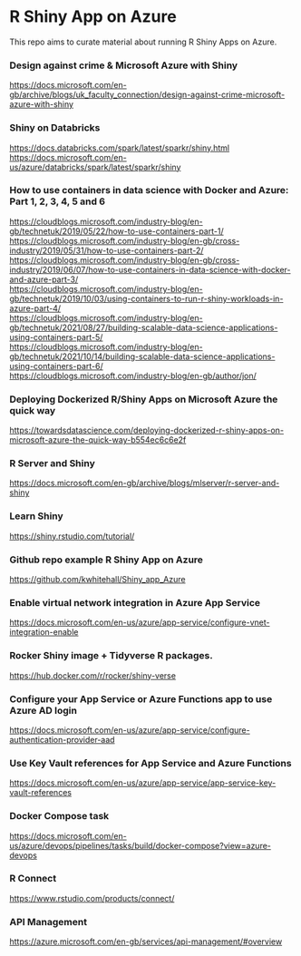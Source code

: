 # R Shiny App on Azure 
This repo aims to curate material about running R Shiny Apps on Azure.

### Design against crime & Microsoft Azure with Shiny
https://docs.microsoft.com/en-gb/archive/blogs/uk_faculty_connection/design-against-crime-microsoft-azure-with-shiny

### Shiny on Databricks
https://docs.databricks.com/spark/latest/sparkr/shiny.html
https://docs.microsoft.com/en-us/azure/databricks/spark/latest/sparkr/shiny

### How to use containers in data science with Docker and Azure: Part 1, 2, 3, 4, 5 and 6
https://cloudblogs.microsoft.com/industry-blog/en-gb/technetuk/2019/05/22/how-to-use-containers-part-1/ <BR>
https://cloudblogs.microsoft.com/industry-blog/en-gb/cross-industry/2019/05/31/how-to-use-containers-part-2/ <BR>
https://cloudblogs.microsoft.com/industry-blog/en-gb/cross-industry/2019/06/07/how-to-use-containers-in-data-science-with-docker-and-azure-part-3/ <BR>
https://cloudblogs.microsoft.com/industry-blog/en-gb/technetuk/2019/10/03/using-containers-to-run-r-shiny-workloads-in-azure-part-4/ <BR>
https://cloudblogs.microsoft.com/industry-blog/en-gb/technetuk/2021/08/27/building-scalable-data-science-applications-using-containers-part-5/ <BR>
https://cloudblogs.microsoft.com/industry-blog/en-gb/technetuk/2021/10/14/building-scalable-data-science-applications-using-containers-part-6/ <BR>
https://cloudblogs.microsoft.com/industry-blog/en-gb/author/jon/ <BR>

### Deploying Dockerized R/Shiny Apps on Microsoft Azure the quick way
https://towardsdatascience.com/deploying-dockerized-r-shiny-apps-on-microsoft-azure-the-quick-way-b554ec6c6e2f

### R Server and Shiny
https://docs.microsoft.com/en-gb/archive/blogs/mlserver/r-server-and-shiny

### Learn Shiny 
https://shiny.rstudio.com/tutorial/

### Github repo example R Shiny App on Azure
https://github.com/kwhitehall/Shiny_app_Azure

### Enable virtual network integration in Azure App Service
https://docs.microsoft.com/en-us/azure/app-service/configure-vnet-integration-enable

### Rocker Shiny image + Tidyverse R packages.
https://hub.docker.com/r/rocker/shiny-verse

### Configure your App Service or Azure Functions app to use Azure AD login
https://docs.microsoft.com/en-us/azure/app-service/configure-authentication-provider-aad

### Use Key Vault references for App Service and Azure Functions
https://docs.microsoft.com/en-us/azure/app-service/app-service-key-vault-references

### Docker Compose task
https://docs.microsoft.com/en-us/azure/devops/pipelines/tasks/build/docker-compose?view=azure-devops

### R Connect
https://www.rstudio.com/products/connect/

### API Management
https://azure.microsoft.com/en-gb/services/api-management/#overview

